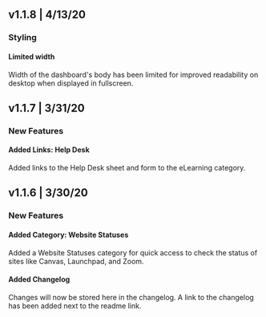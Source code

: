 ## v1.1.8 | 4/13/20

### Styling

#### Limited width
Width of the dashboard's body has been limited for improved readability on desktop when displayed in fullscreen.


## v1.1.7 | 3/31/20

### New Features

#### Added Links: Help Desk
Added links to the Help Desk sheet and form to the eLearning category.


## v1.1.6 | 3/30/20

### New Features

#### Added Category: Website Statuses
Added a Website Statuses category for quick access to check the status of sites like Canvas, Launchpad, and Zoom.

#### Added Changelog
Changes will now be stored here in the changelog. A link to the changelog has been added next to the readme link.
